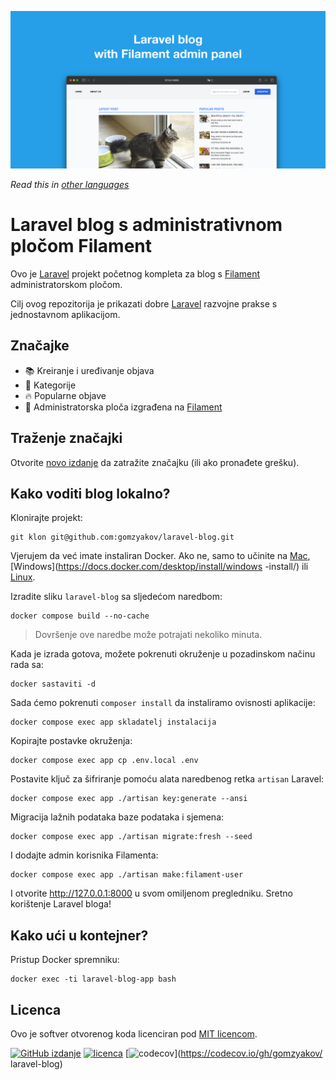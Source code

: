 ![Laravel blog s administrativnom pločom Filament](../docs/social-preview-en.png)

_Read this in [other languages](./Translations.md)_

# Laravel blog s administrativnom pločom Filament

Ovo je [Laravel](https://laravel.com) projekt početnog kompleta za blog s [Filament](https://filamentphp.com) administratorskom pločom.

Cilj ovog repozitorija je prikazati dobre [Laravel](https://laravel.com) razvojne prakse s jednostavnom aplikacijom.

## Značajke

- 📚 Kreiranje i uređivanje objava
- 🥑 Kategorije
- 🔥 Popularne objave
- 🎉 Administratorska ploča izgrađena na [Filament](https://filamentphp.com)

## Traženje značajki

Otvorite [novo izdanje](https://github.com/gomzyakov/laravel-blog/issues/new) da zatražite značajku (ili ako pronađete grešku).

## Kako voditi blog lokalno?

Klonirajte projekt:

```baš
git klon git@github.com:gomzyakov/laravel-blog.git
```

Vjerujem da već imate instaliran Docker. Ako ne, samo to učinite na [Mac](https://docs.docker.com/desktop/install/mac-install/), [Windows](https://docs.docker.com/desktop/install/windows -install/) ili [Linux](https://docs.docker.com/desktop/install/linux-install/).

Izradite sliku `laravel-blog` sa sljedećom naredbom:

```baš
docker compose build --no-cache
```

>Dovršenje ove naredbe može potrajati nekoliko minuta.

Kada je izrada gotova, možete pokrenuti okruženje u pozadinskom načinu rada sa:

```baš
docker sastaviti -d
```

Sada ćemo pokrenuti `composer install` da instaliramo ovisnosti aplikacije:

```baš
docker compose exec app skladatelj instalacija
```

Kopirajte postavke okruženja:

```baš
docker compose exec app cp .env.local .env
```

Postavite ključ za šifriranje pomoću alata naredbenog retka `artisan` Laravel:

```baš
docker compose exec app ./artisan key:generate --ansi
```

Migracija lažnih podataka baze podataka i sjemena:

```baš
docker compose exec app ./artisan migrate:fresh --seed
```

I dodajte admin korisnika Filamenta:

```baš
docker compose exec app ./artisan make:filament-user
```

I otvorite http://127.0.0.1:8000 u svom omiljenom pregledniku. Sretno korištenje Laravel bloga!

## Kako ući u kontejner?

Pristup Docker spremniku:

```baš
docker exec -ti laravel-blog-app bash
```

## Licenca

Ovo je softver otvorenog koda licenciran pod [MIT licencom](https://github.com/gomzyakov/php-code-style/blob/main/LICENSE).


[![GitHub izdanje](https://img.shields.io/github/release/gomzyakov/laravel-blog.svg)](https://github.com/gomzyakov/laravel-blog/releases/latest)
[![licenca](https://img.shields.io/badge/License-MIT-green.svg)](https://github.com/gomzyakov/laravel-blog/blob/development/LICENSE)
[![codecov](https://codecov.io/gh/gomzyakov/laravel-blog/branch/main/graph/badge.svg?token=4CYTVMVUYV)](https://codecov.io/gh/gomzyakov/ laravel-blog)
